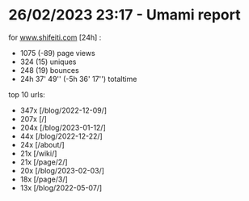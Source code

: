 # 26/02/2023 23:17 - Umami report
for www.shifeiti.com [24h] :

 - 1075 (-89) page views
 - 324 (15) uniques
 - 248 (19) bounces
 - 24h 37' 49'' (-5h 36' 17'') totaltime


top 10 urls:
 - 347x [/blog/2022-12-09/]
 - 207x [/]
 - 204x [/blog/2023-01-12/]
 - 44x [/blog/2022-12-22/]
 - 24x [/about/]
 - 21x [/wiki/]
 - 21x [/page/2/]
 - 20x [/blog/2023-02-03/]
 - 18x [/page/3/]
 - 13x [/blog/2022-05-07/]



